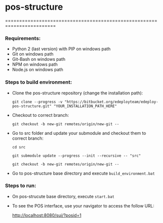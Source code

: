 
# **pos-structure**

========================================================================


### **Requirements:**
 * Python 2 (last version) with PIP on windows path
 * Git on windows path
 * Git-Bash on windows path
 * NPM on windows path
 * Node.js on windows path
 
 
### **Steps to build environment:**

 - Clone the pos-structure repository (change the installation path):


    ```
    git clone --progress -v "https://bitbucket.org/edeployteam/edeploy-pos-structure.git" "YOUR_INSTALLATION_PATH_HERE"   
    ```    

 - Checkout to correct branch:

    ```
    git checkout -b new-git remotes/origin/new-git -- 
    ```

 - Go to src folder and update your submodule and checkout them to correct branch:

    ```
    cd src
    ```
    
    ```
    git submodule update --progress --init --recursive -- "src"
    ```
    
    ```
    git checkout -b new-git remotes/origin/new-git -- 
    ```
    

 - Go to pos-structure base directory and execute ```build_environment.bat```
 
 
### **Steps to run:**

  - On pos-strucute base directory, execute ```start.bat```
  
  - To see the POS interface, use your navigator to access the follow URL:
  
     <http://localhost:8080/sui/?posid=1>
 
